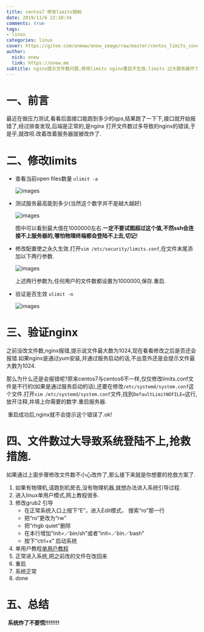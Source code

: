 ```yaml
---
title: centos7 修改limits限制
date: 2019/11/6 22:10:34
comments: true
tags: 
- linux
categories: linux
cover: https://gitee.com/oneww/onew_image/raw/master/centos_limits_cover.jpg
author: 
  nick: onew
  link: https://onew.me
subtitle: nginx提示文件数问题,修改limits nginx重启不生效,limits 过大服务器炸了?
---
```


# 一、前言

​	最近在做压力测试,看看后面接口能跑到多少的qps,结果跑了一下下,接口就开始报错了,经过排查发现,后端是正常的,是nginx 打开文件数过多导致的nginx的错误,于是乎,就改呗.改着改着服务器就被改炸了.



# 二、修改limits

 - 查看当前open files数量 `ulimit -a`

   ![images](https://gitee.com/oneww/onew_image/raw/master/centos_limits_info.png)

 - 测试服务最高能到多少(当然这个数字并不是越大越好)

   ![images](https://gitee.com/oneww/onew_image/raw/master/centos_limits_max.png)

   图中可以看到最大值在1000000左右.**一定不要试图超过这个值,不然ssh会连接不上服务器的,哪怕物理终端都会登陆不上去,切记!**

- 修改配置使之永久生效.打开`vim /etc/security/limits.conf`,在文件末尾添加以下两行参数.

  ![images](https://gitee.com/oneww/onew_image/raw/master/centos_limits_edit.png)

  上述两行参数为,任何用户的文件数都设置为1000000,保存.重启.

- 验证是否生效 `ulimit -n`

  ![images](https://gitee.com/oneww/onew_image/raw/master/centos_limits_review.png)



# 三、验证nginx

​	之前没改文件数,nginx报错,提示说文件最大数为1024,现在看看修改之后是否还会报错.如果nginx是通过yum安装,并通过服务启动的话,不出意外还是会提示文件最大数为1024.

​	那么为什么还是会报错呢?原来centos7与centos6不一样,仅仅修改limits.conf文件是不行的(如果是通过服务启动的话),还要在修改`/etc/systemd/system.conf`这个文件.打开`vim /etc/systemd/system.conf`文件,找到`DefaultLimitNOFILE=`这行,放开注释,并填上你需要的数字.重启服务器.

​	重启成功后,nginx就不会提示这个错误了.ok!



# 四、文件数过大导致系统登陆不上,抢救措施.

​	如果通过上面步骤修改文件数不小心改炸了,那么接下来就是你想要的抢救方案了.

1. 如果有物理机,请跑到机房去,没有物理机器,就想办法进入系统引导过程.
2. 进入linux单用户模式,网上教程很多.
3. 修改grub2 引导
   - 在正常系统入口上按下“E”，进入Edit模式， 搜索“ro”那一行
   - 把“ro”更改为“rw”
   - 把“rhgb quiet”删除
   - 在本行增加“init=／bin/sh”或者“init=／bin／bash”
   - 按下“ctrl+x” 启动系统
4. 单用户教程[单用户教程](https://www.linuxidc.com/Linux/2017-04/142475.htm)
5. 正常进入系统,把之前改的文件在改回来
6. 重启
7. 系统正常
8. done



# 五、总结

​	**系统炸了不要慌!!!!!!!!**
